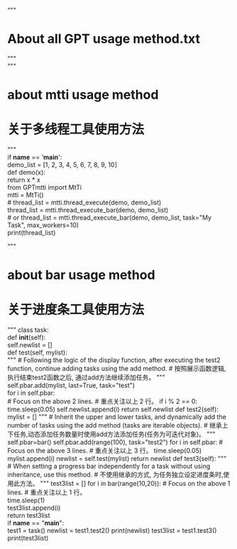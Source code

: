 """
#   About all GPT usage method.txt
"""
<br>
"""
#   about mtti usage method
#   关于多线程工具使用方法
"""
<br>
if __name__ == '__main__':
<br>
    demo_list = [1, 2, 3, 4, 5, 6, 7, 8, 9, 10]
    <br>
    def demo(x):
    <br>
        return x * x
    <br>
    from GPTmtti import MtTi
    <br>
    mtti = MtTi()
    <br>
    # thread_list = mtti.thread_execute(demo, demo_list)
    <br>
    thread_list = mtti.thread_execute_bar(demo, demo_list)
    <br>
    # or thread_list = mtti.thread_execute_bar(demo, demo_list, task="My Task", max_workers=10)
    <br>
    print(thread_list)

"""
#   about bar usage method
#   关于进度条工具使用方法
"""
class task:
<br>
    def __init__(self):
    <br>
        self.newlist = []
    <br>
    def test(self, mylist):
        <br>
        """
        #   Following the logic of the display function, after executing the test2 function, continue adding tasks using the add method.
        #   按照展示函数逻辑, 执行结束test2函数之后, 通过add方法继续添加任务。
        """
        <br>
        self.pbar.add(mylist, last=True, task="test")
        <br>
        for i in self.pbar:
        <br>
        #   Focus on the above 2 lines.
        #   重点关注以上 2 行。
            if i % 2 == 0:
                time.sleep(0.05)
                self.newlist.append(i)
        return self.newlist
    def test2(self):
        mylist = []
        """
        #   Inherit the upper and lower tasks, and dynamically add the number of tasks using the add method (tasks are iterable objects).
        #   继承上下任务,动态添加任务数量时使用add方法添加任务(任务为可迭代对象)。
        """
        self.pbar=bar()
        self.pbar.add(range(100), task="test2")
        for i in self.pbar:
        #   Focus on the above 3 lines.
        #   重点关注以上 3 行。
            time.sleep(0.05)
            mylist.append(i)
        newlist = self.test(mylist)
        return newlist
    def test3(self):
        """
        #   When setting a progress bar independently for a task without using inheritance, use this method.
        #   不使用继承的方式, 为任务独立设定进度条时,使用此方法。
        """
        test3list = []
        for i in bar(range(10,20)):
        #   Focus on the above 1 lines.
        #   重点关注以上 1 行。
            <br>
            time.sleep(1)
            <br>
            test3list.append(i)
        <br>
        return test3list
<br>
if __name__ == "__main__":
<br>
    test1 = task()
    newlist = test1.test2()
    print(newlist)
    test3list = test1.test3()
    print(test3list)
